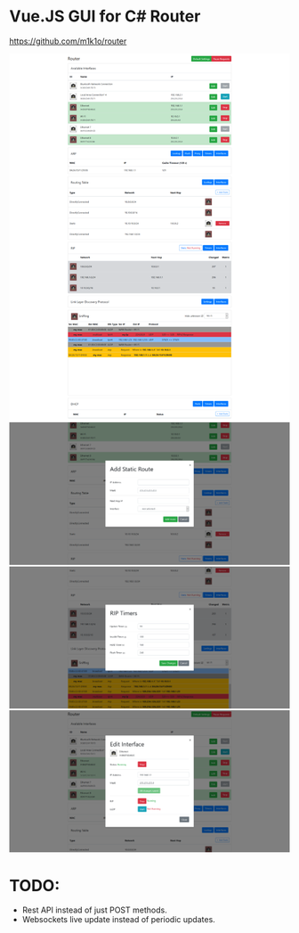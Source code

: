# Vue.JS GUI for C# Router

https://github.com/m1k1o/router

![](screenshots/shot_1.png)
![](screenshots/shot_2.png)
![](screenshots/shot_3.png)
![](screenshots/shot_4.png)

# TODO:
- Rest API instead of just POST methods.
- Websockets live update instead of periodic updates.
